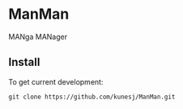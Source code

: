 ManMan
======

MANga MANager


Install
-------
To get current development:

    git clone https://github.com/kunesj/ManMan.git

